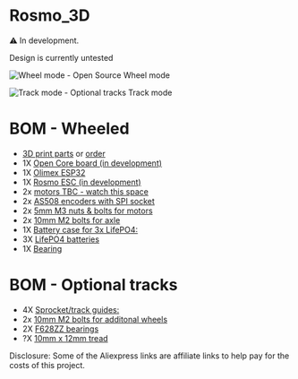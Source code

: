# Rosmo_3D

:warning: In development. 

Design is currently untested

![Wheel mode - Open Source](https://github.com/rosmo-robot/Rosmo_3D/blob/main/wheel_mode.png)
Wheel mode

![Track mode - Optional tracks](https://github.com/rosmo-robot/Rosmo_3D/blob/main/track_mode.png)
Track mode

# BOM - Wheeled
* [3D print parts](https://github.com/rosmo-robot/Rosmo_3D/tree/main/v1_wheeled/3D_Print) or [order](https://craftcloud3d.com/offer/fe3619b0-f710-4639-9112-3a63e40b91a9?utm_campaign=shareable_cart)
* 1X [Open Core board (in development)](https://oshwlab.com/Rosmo/m5-proto)
* 1X [Olimex ESP32](https://www.olimex.com/Products/IoT/ESP32/ESP32-DevKit-LiPo/open-source-hardware)
* 1X [Rosmo ESC (in development)](https://github.com/rosmo-robot/Rosmo_ESC)
*	2x [motors TBC - watch this space](https://s.click.aliexpress.com/e/_APd7De)
*	2x [AS508 encoders with SPI socket](https://aliexpress.com/item/1005001686457940.htm)
*	2x [5mm M3 nuts & bolts for motors](https://www.aliexpress.com/item/32810872544.html)
*	2x [10mm M2 bolts for axle](https://www.aliexpress.com/item/32810872544.html)
*	1X [Battery case for 3x LifePO4:](https://www.aliexpress.com/item/4000980622098.html)
* 3X [LifePO4 batteries](https://s.click.aliexpress.com/e/_9fuxBI)
*	1X [Bearing](https://s.click.aliexpress.com/e/_9QiNFI
)

# BOM - Optional tracks

* 4X [Sprocket/track guides:](https://s.click.aliexpress.com/e/_AcQWlI)
*	2x [10mm M2 bolts for additonal wheels](https://www.aliexpress.com/item/1005003325451662.html)
* 2X [F628ZZ bearings](https://www.aliexpress.com/item/1171316093.html)
* ?X [10mm x 12mm tread](https://www.aliexpress.com/item/4000831116641.html)

Disclosure: Some of the Aliexpress links are affiliate links to help pay for the costs of this project.
